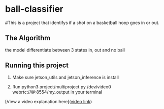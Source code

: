 # ball-classifier

#This is a project that identifys if a shot on a basketball hoop goes in or out. 

## The Algorithm

 the model differentiate between 3 states in, out and no ball

## Running this project

1. Make sure jetson_utils and jetson_inference is install

2. Run python3 project/multiproject.py /dev/video0 webrtc://@:8554/my_output in your terminal



[View a video explanation here]([video link](https://drive.google.com/file/d/1m22xQcyLyIv9usR4KHx6X5eYtvC8CkNw/view?usp=sharing))
